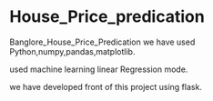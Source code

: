 # House_Price_predication
Banglore_House_Price_Predication
we have used Python,numpy,pandas,matplotlib.

used machine learning linear Regression mode.

we have developed front of this project using flask.
